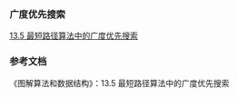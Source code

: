 ### 广度优先搜索

[13.5 最短路径算法中的广度优先搜索](Diagrammatize.Algorithms.And.Data.Structures/book_algorithm_solution/codes/chap13/code_13_3.cpp)

### 参考文档

《图解算法和数据结构》：13.5 最短路径算法中的广度优先搜索
